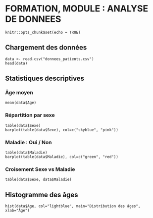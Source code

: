 # FORMATION, MODULE : ANALYSE DE DONNEES

```{r setup, include=FALSE}
knitr::opts_chunk$set(echo = TRUE)
```

## Chargement des données

```{r}
data <- read.csv("donnees_patients.csv")
head(data)
```

## Statistiques descriptives

### Âge moyen

```{r}
mean(data$Age)
```

### Répartition par sexe

```{r}
table(data$Sexe)
barplot(table(data$Sexe), col=c("skyblue", "pink"))
```

### Maladie : Oui / Non

```{r}
table(data$Maladie)
barplot(table(data$Maladie), col=c("green", "red"))
```

### Croisement Sexe vs Maladie

```{r}
table(data$Sexe, data$Maladie)
```

## Histogramme des âges

```{r}
hist(data$Age, col="lightblue", main="Distribution des âges", xlab="Âge")
```
